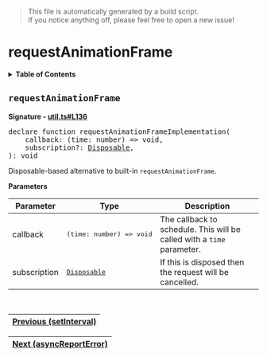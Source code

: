 > This file is automatically generated by a build script.<br>If you notice anything off, please feel free to open a new issue!

# requestAnimationFrame

<details><summary><b>Table of Contents</b></summary>

1. [<code>requestAnimationFrame</code>](#requestAnimationFrame)</details>

## <a name="requestAnimationFrame"></a><code>requestAnimationFrame</code>

<b>Signature - [util.ts#L136](..\/..\/packages\/core\/src\/util.ts#L136)</b>

<pre>declare function requestAnimationFrameImplementation(<br>    callback: (time: number) =&gt; void,<br>    subscription?: <a href="../01-api-disposable/00-Disposable.md#Disposable-Interface">Disposable</a>,<br>): void</pre>

Disposable-based alternative to built-in <code>requestAnimationFrame</code>.

<b>Parameters</b>

| Parameter | Type | Description |
| --- | --- | --- |
| callback | <pre lang="ts">(time: number) =&gt; void</pre> | The callback to schedule. This will be called with a <code>time</code> parameter. |
| subscription | <pre>[Disposable](../01-api-disposable/00-Disposable.md#Disposable-Interface)</pre> | If this is disposed then the request will be cancelled. |
<br>

| [Previous \(setInterval\)](01-setInterval.md#readme) |
| --- |

<div align="right">

| [Next \(asyncReportError\)](03-asyncReportError.md#readme) |
| --- |
</div>
